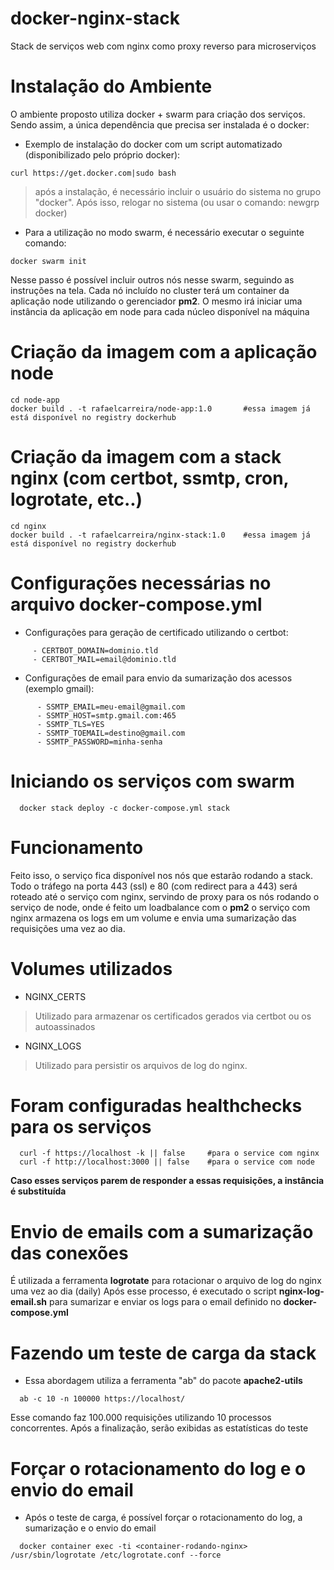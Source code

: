 # docker-nginx-stack
Stack de serviços web com nginx como proxy reverso para microserviços

# Instalação do Ambiente

O ambiente proposto utiliza docker + swarm para criação dos serviços.
Sendo assim, a única dependência que precisa ser instalada é o docker:

  - Exemplo de instalação do docker com um script automatizado (disponibilizado pelo próprio docker):

```
curl https://get.docker.com|sudo bash
```

> após a instalação, é necessário incluir o usuário do sistema no grupo "docker". Após isso, relogar no sistema (ou usar o comando: newgrp docker)

  - Para a utilização no modo swarm, é necessário executar o seguinte comando:

```
docker swarm init
```

Nesse passo é possível incluir outros nós nesse swarm, seguindo as instruções na tela.
Cada nó incluído no cluster terá um container da aplicação node utilizando o gerenciador **pm2**.
O mesmo irá iniciar uma instância da aplicação em node para cada núcleo disponível na máquina

# Criação da imagem com a aplicação node

```
cd node-app
docker build . -t rafaelcarreira/node-app:1.0		#essa imagem já está disponível no registry dockerhub
```

# Criação da imagem com a stack nginx (com certbot, ssmtp, cron, logrotate, etc..)

```
cd nginx 
docker build . -t rafaelcarreira/nginx-stack:1.0	#essa imagem já está disponível no registry dockerhub
```

# Configurações necessárias no arquivo **docker-compose.yml**

  - Configurações para geração de certificado utilizando o certbot:

```
     - CERTBOT_DOMAIN=dominio.tld
     - CERTBOT_MAIL=email@dominio.tld
```

  - Configurações de email para envio da sumarização dos acessos (exemplo gmail):

```
      - SSMTP_EMAIL=meu-email@gmail.com
      - SSMTP_HOST=smtp.gmail.com:465
      - SSMTP_TLS=YES
      - SSMTP_TOEMAIL=destino@gmail.com
      - SSMTP_PASSWORD=minha-senha
```

# Iniciando os serviços com swarm

```
  docker stack deploy -c docker-compose.yml stack
```

# Funcionamento

Feito isso, o serviço fica disponível nos nós que estarão rodando a stack.
Todo o tráfego na porta 443 (ssl) e 80 (com redirect para a 443) será roteado até o serviço com nginx,
servindo de proxy para os nós rodando o serviço de node, onde é feito um loadbalance com o **pm2**
o serviço com nginx armazena os logs em um volume e envia uma sumarização das requisições uma vez ao dia.


# Volumes utilizados

  - NGINX_CERTS

>Utilizado para armazenar os certificados gerados via certbot ou os autoassinados

  - NGINX_LOGS
 
>Utilizado para persistir os arquivos de log do nginx.

# Foram configuradas healthchecks para os serviços

```
  curl -f https://localhost -k || false		#para o service com nginx
  curl -f http://localhost:3000 || false	#para o service com node
```

**Caso esses serviços parem de responder a essas requisições, a instância é substituída**

# Envio de emails com a sumarização das conexões

É utilizada a ferramenta **logrotate** para rotacionar o arquivo de log do nginx uma vez ao dia (daily)
Após esse processo, é executado o script **nginx-log-email.sh** para sumarizar e enviar os logs para o email definido no **docker-compose.yml**

# Fazendo um teste de carga da stack

  - Essa abordagem utiliza a ferramenta "ab" do pacote **apache2-utils**

```
  ab -c 10 -n 100000 https://localhost/
```

Esse comando faz 100.000 requisições utilizando 10 processos concorrentes.
Após a finalização, serão exibidas as estatísticas do teste

# Forçar o rotacionamento do log e o envio do email

  - Após o teste de carga, é possível forçar o rotacionamento do log, a sumarização e o envio do email
```
  docker container exec -ti <container-rodando-nginx> /usr/sbin/logrotate /etc/logrotate.conf --force
```
